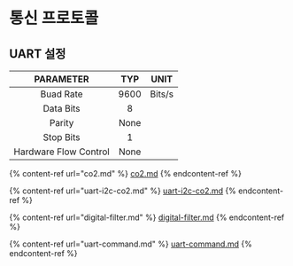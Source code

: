 # 통신 프로토콜

## UART 설정

|       PARAMETER       |  TYP |  UNIT  |
| :-------------------: | :--: | :----: |
|       Buad Rate       | 9600 | Bits/s |
|       Data Bits       |   8  |        |
|         Parity        | None |        |
|       Stop Bits       |   1  |        |
| Hardware Flow Control | None |        |

{% content-ref url="co2.md" %}
[co2.md](co2.md)
{% endcontent-ref %}

{% content-ref url="uart-i2c-co2.md" %}
[uart-i2c-co2.md](uart-i2c-co2.md)
{% endcontent-ref %}

{% content-ref url="digital-filter.md" %}
[digital-filter.md](digital-filter.md)
{% endcontent-ref %}

{% content-ref url="uart-command.md" %}
[uart-command.md](uart-command.md)
{% endcontent-ref %}
